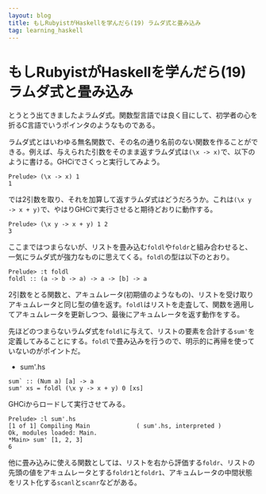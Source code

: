 ```yaml
---
layout: blog
title: もしRubyistがHaskellを学んだら(19) ラムダ式と畳み込み
tag: learning_haskell
---
```


# もしRubyistがHaskellを学んだら(19) ラムダ式と畳み込み

とうとう出てきましたよラムダ式。関数型言語では良く目にして、初学者の心を折るC言語でいうポインタのようなものである。

ラムダ式とはいわゆる無名関数で、その名の通り名前のない関数を作ることができる。例えば、与えられた引数をそのまま返すラムダ式は`(\x -> x)`で、以下のように書ける。GHCiでさくっと実行してみよう。

~~~~
Prelude> (\x -> x) 1
1
~~~~

では2引数を取り、それを加算して返すラムダ式はどうだろうか。これは`(\x y -> x + y)`で、やはりGHCiで実行させると期待どおりに動作する。

~~~~
Prelude> (\x y -> x + y) 1 2
3
~~~~

ここまではつまらないが、リストを畳み込む`foldl`や`foldr`と組み合わせると、一気にラムダ式が強力なものに思えてくる。`foldl`の型は以下のとおり。

~~~~
Prelude> :t foldl
foldl :: (a -> b -> a) -> a -> [b] -> a
~~~~

2引数をとる関数と、アキュムレータ(初期値のようなもの)、リストを受け取りアキュムレータと同じ型の値を返す。`foldl`はリストを走査して、関数を適用してアキュムレータを更新しつつ、最後にアキュムレータを返す動作をする。

先ほどのつまらないラムダ式を`foldl`に与えて、リストの要素を合計する`sum'`を定義してみることにする。`foldl`で畳み込みを行うので、明示的に再帰を使っていないのがポイントだ。

- sum'.hs

~~~~
sum` :: (Num a) [a] -> a
sum' xs = foldl (\x y -> x + y) 0 [xs]
~~~~

GHCiからロードして実行させてみる。

~~~~
Prelude> :l sum'.hs
[1 of 1] Compiling Main             ( sum'.hs, interpreted )
Ok, modules loaded: Main.
*Main> sum' [1, 2, 3]
6
~~~~

他に畳み込みに使える関数としては、リストを右から評価する`foldr`、リストの先頭の値をアキュムレータとする`foldr1`と`foldr1`、アキュムレータの中間状態をリスト化する`scanl`と`scanr`などがある。
